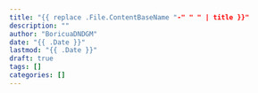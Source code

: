 ```yaml
---
title: "{{ replace .File.ContentBaseName "-" " " | title }}"
description: ""
author: "BoricuaDNDGM"
date: "{{ .Date }}"
lastmod: "{{ .Date }}"
draft: true
tags: []
categories: []
---
```

